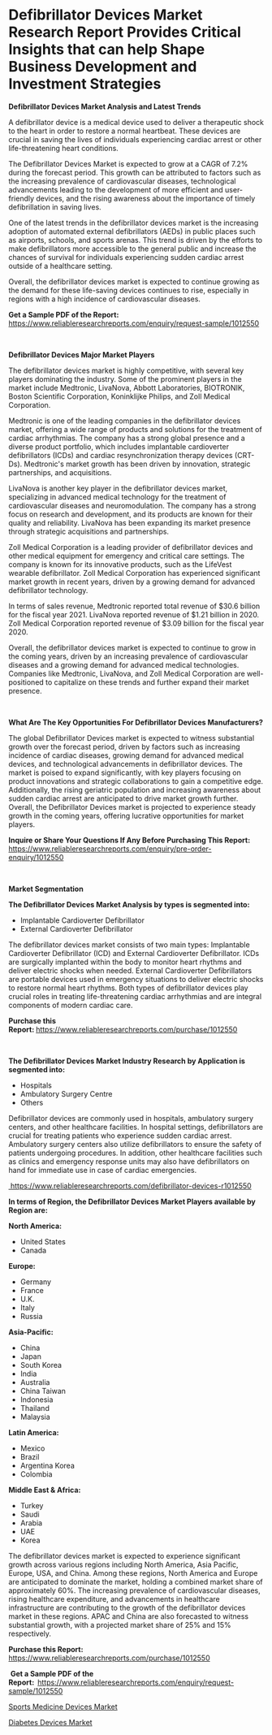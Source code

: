 <p><h1>Defibrillator Devices Market Research Report Provides Critical Insights that can help Shape Business Development and Investment Strategies</h1></p><p><strong>Defibrillator Devices Market Analysis and Latest Trends</strong></p>
<p><p>A defibrillator device is a medical device used to deliver a therapeutic shock to the heart in order to restore a normal heartbeat. These devices are crucial in saving the lives of individuals experiencing cardiac arrest or other life-threatening heart conditions.</p><p>The Defibrillator Devices Market is expected to grow at a CAGR of 7.2% during the forecast period. This growth can be attributed to factors such as the increasing prevalence of cardiovascular diseases, technological advancements leading to the development of more efficient and user-friendly devices, and the rising awareness about the importance of timely defibrillation in saving lives.</p><p>One of the latest trends in the defibrillator devices market is the increasing adoption of automated external defibrillators (AEDs) in public places such as airports, schools, and sports arenas. This trend is driven by the efforts to make defibrillators more accessible to the general public and increase the chances of survival for individuals experiencing sudden cardiac arrest outside of a healthcare setting.</p><p>Overall, the defibrillator devices market is expected to continue growing as the demand for these life-saving devices continues to rise, especially in regions with a high incidence of cardiovascular diseases.</p></p>
<p><strong>Get a Sample PDF of the Report:&nbsp;</strong> <a href="https://www.reliableresearchreports.com/enquiry/request-sample/1012550">https://www.reliableresearchreports.com/enquiry/request-sample/1012550</a></p>
<p>&nbsp;</p>
<p><strong>Defibrillator Devices Major Market Players</strong></p>
<p><p>The defibrillator devices market is highly competitive, with several key players dominating the industry. Some of the prominent players in the market include Medtronic, LivaNova, Abbott Laboratories, BIOTRONIK, Boston Scientific Corporation, Koninklijke Philips, and Zoll Medical Corporation.</p><p>Medtronic is one of the leading companies in the defibrillator devices market, offering a wide range of products and solutions for the treatment of cardiac arrhythmias. The company has a strong global presence and a diverse product portfolio, which includes implantable cardioverter defibrillators (ICDs) and cardiac resynchronization therapy devices (CRT-Ds). Medtronic's market growth has been driven by innovation, strategic partnerships, and acquisitions.</p><p>LivaNova is another key player in the defibrillator devices market, specializing in advanced medical technology for the treatment of cardiovascular diseases and neuromodulation. The company has a strong focus on research and development, and its products are known for their quality and reliability. LivaNova has been expanding its market presence through strategic acquisitions and partnerships.</p><p>Zoll Medical Corporation is a leading provider of defibrillator devices and other medical equipment for emergency and critical care settings. The company is known for its innovative products, such as the LifeVest wearable defibrillator. Zoll Medical Corporation has experienced significant market growth in recent years, driven by a growing demand for advanced defibrillator technology.</p><p>In terms of sales revenue, Medtronic reported total revenue of $30.6 billion for the fiscal year 2021. LivaNova reported revenue of $1.21 billion in 2020. Zoll Medical Corporation reported revenue of $3.09 billion for the fiscal year 2020.</p><p>Overall, the defibrillator devices market is expected to continue to grow in the coming years, driven by an increasing prevalence of cardiovascular diseases and a growing demand for advanced medical technologies. Companies like Medtronic, LivaNova, and Zoll Medical Corporation are well-positioned to capitalize on these trends and further expand their market presence.</p></p>
<p>&nbsp;</p>
<p><strong>What Are The Key Opportunities For Defibrillator Devices Manufacturers?</strong></p>
<p><p>The global Defibrillator Devices market is expected to witness substantial growth over the forecast period, driven by factors such as increasing incidence of cardiac diseases, growing demand for advanced medical devices, and technological advancements in defibrillator devices. The market is poised to expand significantly, with key players focusing on product innovations and strategic collaborations to gain a competitive edge. Additionally, the rising geriatric population and increasing awareness about sudden cardiac arrest are anticipated to drive market growth further. Overall, the Defibrillator Devices market is projected to experience steady growth in the coming years, offering lucrative opportunities for market players.</p></p>
<p><strong>Inquire or Share Your Questions If Any Before Purchasing This Report:</strong> <a href="https://www.reliableresearchreports.com/enquiry/pre-order-enquiry/1012550">https://www.reliableresearchreports.com/enquiry/pre-order-enquiry/1012550</a></p>
<p>&nbsp;</p>
<p><strong>Market Segmentation</strong></p>
<p><strong>The Defibrillator Devices Market Analysis by types is segmented into:</strong></p>
<p><ul><li>Implantable Cardioverter Defibrillator</li><li>External Cardioverter Defibrillator</li></ul></p>
<p><p>The defibrillator devices market consists of two main types: Implantable Cardioverter Defibrillator (ICD) and External Cardioverter Defibrillator. ICDs are surgically implanted within the body to monitor heart rhythms and deliver electric shocks when needed. External Cardioverter Defibrillators are portable devices used in emergency situations to deliver electric shocks to restore normal heart rhythms. Both types of defibrillator devices play crucial roles in treating life-threatening cardiac arrhythmias and are integral components of modern cardiac care.</p></p>
<p><strong>Purchase this Report:&nbsp;</strong><a href="https://www.reliableresearchreports.com/purchase/1012550">https://www.reliableresearchreports.com/purchase/1012550</a></p>
<p>&nbsp;</p>
<p><strong>The Defibrillator Devices Market Industry Research by Application is segmented into:</strong></p>
<p><ul><li>Hospitals</li><li>Ambulatory Surgery Centre</li><li>Others</li></ul></p>
<p><p>Defibrillator devices are commonly used in hospitals, ambulatory surgery centers, and other healthcare facilities. In hospital settings, defibrillators are crucial for treating patients who experience sudden cardiac arrest. Ambulatory surgery centers also utilize defibrillators to ensure the safety of patients undergoing procedures. In addition, other healthcare facilities such as clinics and emergency response units may also have defibrillators on hand for immediate use in case of cardiac emergencies.</p></p>
<p><a href="https://www.reliableresearchreports.com/defibrillator-devices-r1012550">&nbsp;https://www.reliableresearchreports.com/defibrillator-devices-r1012550</a></p>
<p><strong>In terms of Region, the Defibrillator Devices Market Players available by Region are:</strong></p>
<p>
    <p> <strong> North America: </strong>
        <ul>
            <li>United States</li>
            <li>Canada</li>
        </ul>
        </p> 
    <p> <strong> Europe: </strong>
        <ul>
            <li>Germany</li>
            <li>France</li>
            <li>U.K.</li>
            <li>Italy</li>
            <li>Russia</li>
        </ul>
        </p> 
    <p> <strong> Asia-Pacific: </strong>
        <ul>
            <li>China</li>
            <li>Japan</li>
            <li>South Korea</li>
            <li>India</li>
            <li>Australia</li>
            <li>China Taiwan</li>
            <li>Indonesia</li>
            <li>Thailand</li>
            <li>Malaysia</li>
        </ul>
        </p> 
    <p> <strong> Latin America: </strong>
        <ul>
            <li>Mexico</li>
            <li>Brazil</li>
            <li>Argentina Korea</li>
            <li>Colombia</li>
        </ul>
        </p> 
    <p> <strong> Middle East & Africa: </strong>
        <ul>
            <li>Turkey</li>
            <li>Saudi</li>
            <li>Arabia</li>
            <li>UAE</li>
            <li>Korea</li>
        </ul>
    </p>
    </p>
<p><p>The defibrillator devices market is expected to experience significant growth across various regions including North America, Asia Pacific, Europe, USA, and China. Among these regions, North America and Europe are anticipated to dominate the market, holding a combined market share of approximately 60%. The increasing prevalence of cardiovascular diseases, rising healthcare expenditure, and advancements in healthcare infrastructure are contributing to the growth of the defibrillator devices market in these regions. APAC and China are also forecasted to witness substantial growth, with a projected market share of 25% and 15% respectively.</p></p>
<p><strong>Purchase this Report: </strong><a href="https://www.reliableresearchreports.com/purchase/1012550">https://www.reliableresearchreports.com/purchase/1012550</a></p>
<p>&nbsp;<strong>Get a Sample PDF of the Report:&nbsp;&nbsp;</strong><a href="https://www.reliableresearchreports.com/enquiry/request-sample/1012550">https://www.reliableresearchreports.com/enquiry/request-sample/1012550</a></p>
<p><strong></strong></p>
<p><p><a href="https://github.com/irfadac/Market-Research-Report-List-4/blob/main/sports-medicine-devices-market.md">Sports Medicine Devices Market</a></p><p><a href="https://github.com/myacatherineblakecaczo9vcsw/Market-Research-Report-List-3/blob/main/diabetes-devices-market.md">Diabetes Devices Market</a></p></p>